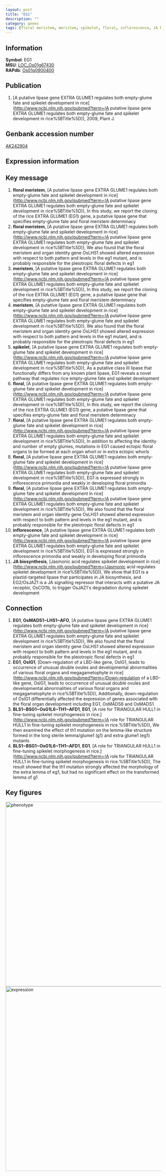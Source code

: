 ```yaml
---
layout: post
title: "EG1"
description: ""
category: genes
tags: [floral meristem, meristem, spikelet, floral, inflorescence, JA biosynthesis, Gene]
---
```


## Information
__Symbol__: EG1  
__MSU__: [LOC_Os01g67430](http://rice.plantbiology.msu.edu/cgi-bin/ORF_infopage.cgi?orf=LOC_Os01g67430)  
__RAPdb__: [Os01g0900400](http://rapdb.dna.affrc.go.jp/viewer/gbrowse_details/irgsp1?name=Os01g0900400)  

## Publication
1. [A putative lipase gene EXTRA GLUME1 regulates both empty-glume fate and spikelet development in rice](http://www.ncbi.nlm.nih.gov/pubmed?term=(A putative lipase gene EXTRA GLUME1 regulates both empty-glume fate and spikelet development in rice%5BTitle%5D)), 2009, Plant J.

## Genbank accession number
[AK242904](http://www.ncbi.nlm.nih.gov/nuccore/AK242904)

## Expression information

## Key message
1. __floral meristem__, [A putative lipase gene EXTRA GLUME1 regulates both empty-glume fate and spikelet development in rice](http://www.ncbi.nlm.nih.gov/pubmed?term=(A putative lipase gene EXTRA GLUME1 regulates both empty-glume fate and spikelet development in rice%5BTitle%5D)),  In this study, we report the cloning of the rice EXTRA GLUME1 (EG1) gene, a putative lipase gene that specifies empty-glume fate and floral meristem determinacy
2. __floral meristem__, [A putative lipase gene EXTRA GLUME1 regulates both empty-glume fate and spikelet development in rice](http://www.ncbi.nlm.nih.gov/pubmed?term=(A putative lipase gene EXTRA GLUME1 regulates both empty-glume fate and spikelet development in rice%5BTitle%5D)),  We also found that the floral meristem and organ identity gene OsLHS1 showed altered expression with respect to both pattern and levels in the eg1 mutant, and is probably responsible for the pleiotropic floral defects in eg1
3. __meristem__, [A putative lipase gene EXTRA GLUME1 regulates both empty-glume fate and spikelet development in rice](http://www.ncbi.nlm.nih.gov/pubmed?term=(A putative lipase gene EXTRA GLUME1 regulates both empty-glume fate and spikelet development in rice%5BTitle%5D)),  In this study, we report the cloning of the rice EXTRA GLUME1 (EG1) gene, a putative lipase gene that specifies empty-glume fate and floral meristem determinacy
4. __meristem__, [A putative lipase gene EXTRA GLUME1 regulates both empty-glume fate and spikelet development in rice](http://www.ncbi.nlm.nih.gov/pubmed?term=(A putative lipase gene EXTRA GLUME1 regulates both empty-glume fate and spikelet development in rice%5BTitle%5D)),  We also found that the floral meristem and organ identity gene OsLHS1 showed altered expression with respect to both pattern and levels in the eg1 mutant, and is probably responsible for the pleiotropic floral defects in eg1
5. __spikelet__, [A putative lipase gene EXTRA GLUME1 regulates both empty-glume fate and spikelet development in rice](http://www.ncbi.nlm.nih.gov/pubmed?term=(A putative lipase gene EXTRA GLUME1 regulates both empty-glume fate and spikelet development in rice%5BTitle%5D)),  As a putative class III lipase that functionally differs from any known plant lipase, EG1 reveals a novel pathway that regulates rice empty-glume fate and spikelet development
6. __floral__, [A putative lipase gene EXTRA GLUME1 regulates both empty-glume fate and spikelet development in rice](http://www.ncbi.nlm.nih.gov/pubmed?term=(A putative lipase gene EXTRA GLUME1 regulates both empty-glume fate and spikelet development in rice%5BTitle%5D)),  In this study, we report the cloning of the rice EXTRA GLUME1 (EG1) gene, a putative lipase gene that specifies empty-glume fate and floral meristem determinacy
7. __floral__, [A putative lipase gene EXTRA GLUME1 regulates both empty-glume fate and spikelet development in rice](http://www.ncbi.nlm.nih.gov/pubmed?term=(A putative lipase gene EXTRA GLUME1 regulates both empty-glume fate and spikelet development in rice%5BTitle%5D)),  In addition to affecting the identity and number of empty glumes, mutations in EG1 caused ectopic floral organs to be formed at each organ whorl or in extra ectopic whorls
8. __floral__, [A putative lipase gene EXTRA GLUME1 regulates both empty-glume fate and spikelet development in rice](http://www.ncbi.nlm.nih.gov/pubmed?term=(A putative lipase gene EXTRA GLUME1 regulates both empty-glume fate and spikelet development in rice%5BTitle%5D)),  EG1 is expressed strongly in inflorescence primordia and weakly in developing floral primordia
9. __floral__, [A putative lipase gene EXTRA GLUME1 regulates both empty-glume fate and spikelet development in rice](http://www.ncbi.nlm.nih.gov/pubmed?term=(A putative lipase gene EXTRA GLUME1 regulates both empty-glume fate and spikelet development in rice%5BTitle%5D)),  We also found that the floral meristem and organ identity gene OsLHS1 showed altered expression with respect to both pattern and levels in the eg1 mutant, and is probably responsible for the pleiotropic floral defects in eg1
10. __inflorescence__, [A putative lipase gene EXTRA GLUME1 regulates both empty-glume fate and spikelet development in rice](http://www.ncbi.nlm.nih.gov/pubmed?term=(A putative lipase gene EXTRA GLUME1 regulates both empty-glume fate and spikelet development in rice%5BTitle%5D)),  EG1 is expressed strongly in inflorescence primordia and weakly in developing floral primordia
11. __JA biosynthesis__, [Jasmonic acid regulates spikelet development in rice](http://www.ncbi.nlm.nih.gov/pubmed?term=(Jasmonic acid regulates spikelet development in rice%5BTitle%5D)), We show that EG1 is a plastid-targeted lipase that participates in JA biosynthesis, and EG2/OsJAZ1 is a JA signalling repressor that interacts with a putative JA receptor, OsCOI1b, to trigger OsJAZ1's degradation during spikelet development

## Connection
1. __EG1__, __OsMADS1~LHS1~AFO__, [A putative lipase gene EXTRA GLUME1 regulates both empty-glume fate and spikelet development in rice](http://www.ncbi.nlm.nih.gov/pubmed?term=(A putative lipase gene EXTRA GLUME1 regulates both empty-glume fate and spikelet development in rice%5BTitle%5D)),  We also found that the floral meristem and organ identity gene OsLHS1 showed altered expression with respect to both pattern and levels in the eg1 mutant, and is probably responsible for the pleiotropic floral defects in eg1
2. __EG1__, __OsIG1__, [Down-regulation of a LBD-like gene, OsIG1, leads to occurrence of unusual double ovules and developmental abnormalities of various floral organs and megagametophyte in rice](http://www.ncbi.nlm.nih.gov/pubmed?term=(Down-regulation of a LBD-like gene, OsIG1, leads to occurrence of unusual double ovules and developmental abnormalities of various floral organs and megagametophyte in rice%5BTitle%5D)), Additionally, down-regulation of OsIG1 differentially affected the expression of genes associated with the floral organ development including EG1, OsMADS6 and OsMADS1.
3. __BLS1~BSG1~OsG1L6~TH1~AFD1__, __EG1__, [A role for TRIANGULAR HULL1 in fine-tuning spikelet morphogenesis in rice.](http://www.ncbi.nlm.nih.gov/pubmed?term=(A role for TRIANGULAR HULL1 in fine-tuning spikelet morphogenesis in rice.%5BTitle%5D)),  We then examined the effect of th1 mutation on the lemma-like structure formed in the long sterile lemma/glume1 (g1) and extra glume1 (eg1) mutants
4. __BLS1~BSG1~OsG1L6~TH1~AFD1__, __EG1__, [A role for TRIANGULAR HULL1 in fine-tuning spikelet morphogenesis in rice.](http://www.ncbi.nlm.nih.gov/pubmed?term=(A role for TRIANGULAR HULL1 in fine-tuning spikelet morphogenesis in rice.%5BTitle%5D)),  The result showed that the th1 mutation strongly affected the morphology of the extra lemma of eg1, but had no significant effect on the transformed lemma of g1

## Key figures
<img src="http://ricencode.github.io/images/EG1.pheno.png" alt="phenotype"  style="width: 600px;"/>

<img src="http://ricencode.github.io/images/EG1.exp.png" alt="expression"  style="width: 600px;"/>


